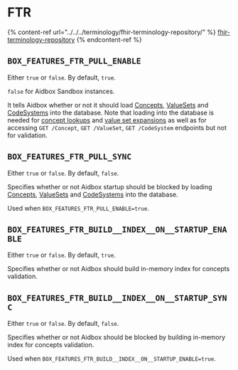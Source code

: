 # FTR

{% content-ref url="../../../terminology/fhir-terminology-repository/" %}
[fhir-terminology-repository](../../../terminology/fhir-terminology-repository/)
{% endcontent-ref %}

## `BOX_FEATURES_FTR_PULL_ENABLE`

Either `true` or `false`. By default, `true`.

`false` for Aidbox Sandbox instances.

It tells Aidbox whether or not it should load [Concepts](../../../terminology/concept.md), [ValueSets](../../../terminology/valueset/) and [CodeSystems](../../../terminology/codesystem-and-concept/) into the database. Note that loading into the database is needed for [concept lookups](../../../terminology/codesystem-and-concept/concept-lookup.md) and [value set expansions](../../../terminology/valueset/value-set-expansion.md) as well as for accessing `GET /Concept`, `GET /ValueSet`, `GET /CodeSystem` endpoints but not for validation.

## `BOX_FEATURES_FTR_PULL_SYNC`

Either `true` or `false`. By default, `false`.

Specifies whether or not Aidbox startup should be blocked by loading [Concepts](../../../terminology/concept.md), [ValueSets](../../../terminology/valueset/) and [CodeSystems](../../../terminology/codesystem-and-concept/) into the database.

Used when `BOX_FEATURES_FTR_PULL_ENABLE=true`.

## `BOX_FEATURES_FTR_BUILD__INDEX__ON__STARTUP_ENABLE`

Either `true` or `false`. By default, `true`.

Specifies whether or not Aidbox should build in-memory index for concepts validation.

## `BOX_FEATURES_FTR_BUILD__INDEX__ON__STARTUP_SYNC`

Either `true` or `false`. By default, `false`.

Specifies whether or not Aidbox should be blocked by building in-memory index for concepts validation.

Used when `BOX_FEATURES_FTR_BUILD__INDEX__ON__STARTUP_ENABLE=true`.
